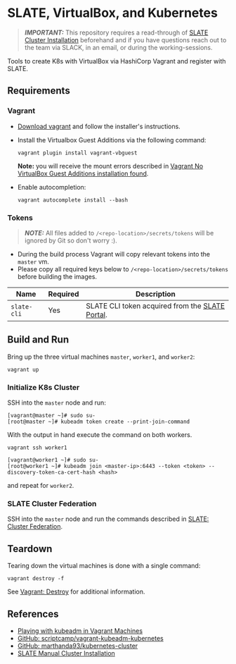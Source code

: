 # SLATE, VirtualBox, and Kubernetes

> **_IMPORTANT:_** This repository requires a read-through of [SLATE Cluster Installation](https://slateci.io/docs/cluster/) beforehand and if you have questions reach out to the team via SLACK, in an email, or during the working-sessions.

Tools to create K8s with VirtualBox via HashiCorp Vagrant and register with SLATE.

## Requirements

### Vagrant

* [Download vagrant](https://www.vagrantup.com/downloads) and follow the installer's instructions.
* Install the Virtualbox Guest Additions via the following command:

  ```shell
  vagrant plugin install vagrant-vbguest
  ```
  
  **Note:** you will receive the mount errors described in [Vagrant No VirtualBox Guest Additions installation found](https://www.devopsroles.com/vagrant-no-virtualbox-guest-additions-installation-found-fixed/).
* Enable autocompletion:

  ```shell
  vagrant autocomplete install --bash
  ```

### Tokens

> **_NOTE:_** All files added to `/<repo-location>/secrets/tokens` will be ignored by Git so don't worry :).

* During the build process Vagrant will copy relevant tokens into the `master` vm.
* Please copy all required keys below to `/<repo-location>/secrets/tokens` before building the images.

| Name        | Required | Description                                                                      |
|-------------|----------|----------------------------------------------------------------------------------|
| `slate-cli` | Yes      | SLATE CLI token acquired from the [SLATE Portal](https://portal.slateci.io/cli). |

## Build and Run

Bring up the three virtual machines `master`, `worker1`, and `worker2`:

```shell
vagrant up
```

### Initialize K8s Cluster

SSH into the `master` node and run:

```shell
[vagrant@master ~]# sudo su-
[root@master ~]# kubeadm token create --print-join-command
```

With the output in hand execute the command on both workers.

```shell
vagrant ssh worker1
```

```shell
[vagrant@worker1 ~]# sudo su-
[root@worker1 ~]# kubeadm join <master-ip>:6443 --token <token> --discovery-token-ca-cert-hash <hash>
```

and repeat for `worker2`.

### SLATE Cluster Federation

SSH into the `master` node and run the commands described in [SLATE: Cluster Federation](https://slateci.io/docs/cluster/manual/cluster-federation.html).

## Teardown

Tearing down the virtual machines is done with a single command:

```shell
vagrant destroy -f
```

See [Vagrant: Destroy](https://www.vagrantup.com/docs/cli/destroy) for additional information.

## References

* [Playing with kubeadm in Vagrant Machines](https://medium.com/@joatmon08/playing-with-kubeadm-in-vagrant-machines-36598b5e8408)
* [GitHub: scriptcamp/vagrant-kubeadm-kubernetes](https://github.com/scriptcamp/vagrant-kubeadm-kubernetes)
* [GitHub: marthanda93/kubernetes-cluster](https://github.com/marthanda93/kubernetes-cluster/blob/main/kubeadm/centos/script/bootstrap.sh)
* [SLATE Manual Cluster Installation](https://slateci.io/docs/cluster)
